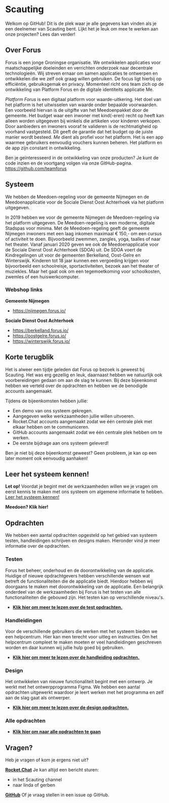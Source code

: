 # Scauting
Welkom op GitHub! Dit is de plek waar je alle gegevens kan vinden als je een deelnemer van Scauting bent. Lijkt het je leuk om mee te werken aan onze projecten? Lees dan verder!

## Over Forus
Forus is een jonge Groningse organisatie. We ontwikkelen applicaties voor maatschappelijke doeleinden en verrichten onderzoek naar decentrale technologieën. 
Wij streven ernaar om samen applicaties te ontwerpen en ontwikkelen die we zelf ook graag willen gebruiken. De focus ligt hierbij op efficiëntie, gebruiksgemak en privacy. Momenteel richt ons team zich op de ontwikkeling van Platform Forus en de digitale identiteits applicatie Me. 

_Platform Forus_ is een digitaal platform voor waarde-uitkering. Het doel van het platform is het uitwisselen van waarde onder bepaalde voorwaarden. Een voorbeeld hiervan is de uitgifte van het Meedoenpakket door de gemeente. Het budget waar een inwoner met kind(-eren) recht op heeft kan alleen worden uitgegeven bij winkels die artikelen voor kinderen verkopen. Door aanbieders en inwoners vooraf te valideren is de rechtmatigheid op voorhand vastgesteld. Dit geeft de garantie dat het budget op de juiste manier wordt besteed. _Me_ dient als profiel voor het platform. Het is een app waarmee gebruikers eenvoudig vouchers kunnen beheren. Het platform en de app zijn constant in ontwikkeling. 

Ben je geïnteresseerd in de ontwikkeling van onze producten? Je kunt de code inzien en de voortgang volgen via onze GitHub-pagina. https://github.com/teamforus

## Systeem
We hebben de Meedoen-regeling voor de gemeente Nijmegen en de Meedoenapplicatie voor de Sociale Dienst Oost Achterhoek via het platform uitgegeven.

In 2019 hebben we voor de gemeente Nijmegen de Meedoen-regeling via het platform uitgegeven. De Meedoen-regeling is een moderne, digitale Stadspas voor minima. Met de Meedoen-regeling geeft de gemeente Nijmegen inwoners met een laag inkomen maximaal € 150,- om een cursus of activiteit te doen. Bijvoorbeeld zwemmen, zangles, yoga, taalles of naar het theater. Vanaf januari 2020 geven we ook de Meedoenapplicatie voor de Sociale Dienst Oost Achterhoek (SDOA) uit. De SDOA voert de Kindregelingen uit voor de gemeenten Berkelland, Oost-Gelre en Winterswijk.  Kinderen tot 18 jaar kunnen een vergoeding krijgen voor bijvoorbeeld een schoolreisje, sportactiviteiten, bezoek aan het theater of muziekles. Maar het gaat ook om een tegemoetkoming voor schoolkosten, zwemles of een huiswerkcomputer. 

### Webshop links

**Gemeente Nijmegen**
- https://nijmegen.forus.io/

**Sociale Dienst Oost Achterhoek**
- https://berkelland.forus.io/
- https://oostgelre.forus.io/
- https://winterswijk.forus.io/

## Korte terugblik
Het is alweer een tijdje geleden dat Forus op bezoek is geweest bij Scauting. Het was erg gezellig en leuk, daarnaast hebben we natuurlijk ook voorbereidingen gedaan om aan de slag te kunnen. Bij deze bijeenkomst hebben we verteld over de opdrachten en hebben we de benodigde accounts aangemaakt. 

Tijdens de bijeenkomsten hebben jullie:

- Een demo van ons systeem gekregen.
- Aangegeven welke werkzaamheden jullie willen uitvoeren.
- Rocket.Chat accounts aangemaakt zodat we één centrale plek met elkaar hebben om te communiceren.
- GitHub accounts aangemaakt zodat we één centrale plek hebben om te werken.
- De eerste bijdrage aan ons systeem geleverd!

Ben je niet bij deze bijeenkomst geweest? Geen probleem, je kan op een later moment ook eenvoudig aanhaken!

## Leer het systeem kennen!
**Let op!** Voordat je begint met de werkzaamheden willen we je vragen om eerst kennis te maken met ons systeem om algemene informatie te hebben. [Leer het systeem kennen!](https://github.com/teamforus/scauting/blob/master/opdrachten/README.md)

**Meedoen? Klik hier!**

## Opdrachten
We hebben een aantal opdrachten opgesteld op het gebied van systeem testen, handleidingen schrijven en designs maken. Hieronder vind je meer informatie over de opdrachten.

### Testen
Forus het beheer, onderhoud en de doorontwikkeling van de applicatie. Huidige of nieuwe opdrachtgevers hebben verschillende wensen wat betreft de functionaliteiten die de applicatie biedt. Hierdoor hebben wij doorgaans te maken met doorontwikkeling van de applicatie. Een belangrijk onderdeel van de werkzaamheden bij Forus is het testen van alle functionaliteiten die gebouwd zijn. Het testen kan op verschillende niveau's.

- **[Klik hier om meer te lezen over de test opdrachten.](https://github.com/teamforus/scauting/tree/master/testen)**

### Handleidingen
Voor de verschillende gebruikers die werken met het systeem bieden we een helpcentrum. Hier kan men terecht voor uitleg en instructies. Om het helpcentrum compleet te maken moeten er veel handleidingen geschreven worden en daar kunnen wij jullie hulp goed bij gebruiken. 

- **[Klik hier om meer te lezen over de handleiding opdrachten.](https://github.com/teamforus/scauting/tree/master/handleiding)**

### Design
Het ontwikkelen van nieuwe functionaliteit begint met een ontwerp. Je werkt met het ontwerpprogramma Figma. We hebben een aantal opdrachten uitgewerkt waardoor je leert werken met het programma en zelf aan de slag gaat als ontwerper.

- **[Klik hier om meer te lezen over de design opdrachten.](https://github.com/teamforus/scauting/tree/master/design)**
</details>

### Alle opdrachten
- **[Klik hier om naar alle opdrachten te gaan](https://github.com/teamforus/scauting/issues)**


## Vragen?
Heb je vragen of kom je ergens niet uit? 

**[Rocket.Chat](https://chat.forus.io/home)**
Je kan altijd een bericht sturen: 
-  in het Scauting channel
- naar linda of gerben

**[GitHub](https://github.com/teamforus/scauting/issues)**
Of je vraag stellen in een issue op GitHub.
